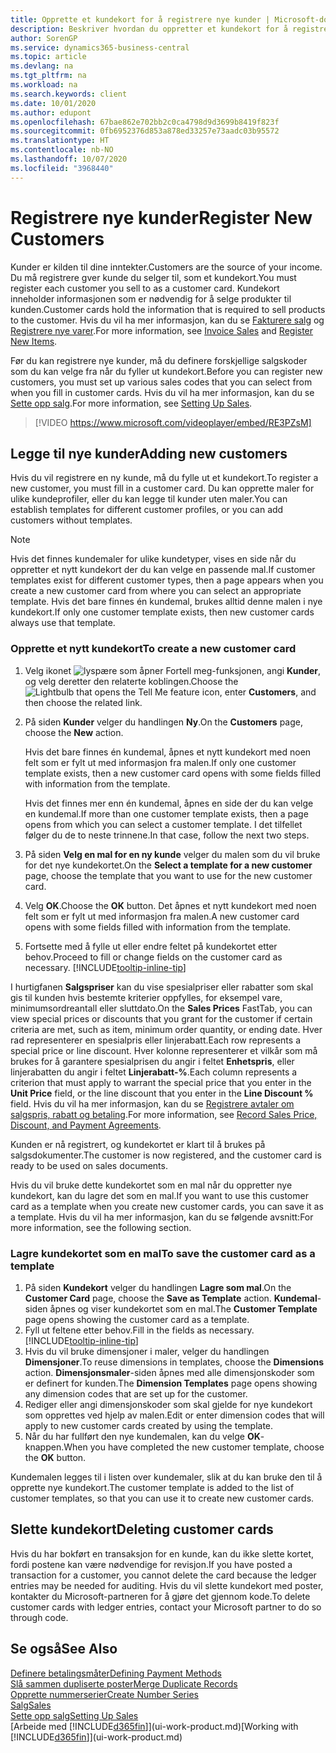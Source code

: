 ```yaml
---
title: Opprette et kundekort for å registrere nye kunder | Microsoft-dokumentasjon
description: Beskriver hvordan du oppretter et kundekort for å registrere informasjon om hver nye kunde eller klient du selger til.
author: SorenGP
ms.service: dynamics365-business-central
ms.topic: article
ms.devlang: na
ms.tgt_pltfrm: na
ms.workload: na
ms.search.keywords: client
ms.date: 10/01/2020
ms.author: edupont
ms.openlocfilehash: 67bae862e702bb2c0ca4798d9d3699b8419f823f
ms.sourcegitcommit: 0fb6952376d853a878ed33257e73aadc03b95572
ms.translationtype: HT
ms.contentlocale: nb-NO
ms.lasthandoff: 10/07/2020
ms.locfileid: "3968440"
---
```

# <a name="register-new-customers"></a><span data-ttu-id="22adb-103">Registrere nye kunder</span><span class="sxs-lookup"><span data-stu-id="22adb-103">Register New Customers</span></span>

<span data-ttu-id="22adb-104">Kunder er kilden til dine inntekter.</span><span class="sxs-lookup"><span data-stu-id="22adb-104">Customers are the source of your income.</span></span> <span data-ttu-id="22adb-105">Du må registrere gver kunde du selger til, som et kundekort.</span><span class="sxs-lookup"><span data-stu-id="22adb-105">You must register each customer you sell to as a customer card.</span></span> <span data-ttu-id="22adb-106">Kundekort inneholder informasjonen som er nødvendig for å selge produkter til kunden.</span><span class="sxs-lookup"><span data-stu-id="22adb-106">Customer cards hold the information that is required to sell products to the customer.</span></span> <span data-ttu-id="22adb-107">Hvis du vil ha mer informasjon, kan du se [Fakturere salg](sales-how-invoice-sales.md) og [Registrere nye varer](inventory-how-register-new-items.md).</span><span class="sxs-lookup"><span data-stu-id="22adb-107">For more information, see [Invoice Sales](sales-how-invoice-sales.md) and [Register New Items](inventory-how-register-new-items.md).</span></span>  

<span data-ttu-id="22adb-108">Før du kan registrere nye kunder, må du definere forskjellige salgskoder som du kan velge fra når du fyller ut kundekort.</span><span class="sxs-lookup"><span data-stu-id="22adb-108">Before you can register new customers, you must set up various sales codes that you can select from when you fill in customer cards.</span></span> <span data-ttu-id="22adb-109">Hvis du vil ha mer informasjon, kan du se [Sette opp salg](sales-setup-sales.md).</span><span class="sxs-lookup"><span data-stu-id="22adb-109">For more information, see [Setting Up Sales](sales-setup-sales.md).</span></span>

> [!VIDEO https://www.microsoft.com/videoplayer/embed/RE3PZsM]

## <a name="adding-new-customers"></a><span data-ttu-id="22adb-110">Legge til nye kunder</span><span class="sxs-lookup"><span data-stu-id="22adb-110">Adding new customers</span></span>

<span data-ttu-id="22adb-111">Hvis du vil registrere en ny kunde, må du fylle ut et kundekort.</span><span class="sxs-lookup"><span data-stu-id="22adb-111">To register a new customer, you must fill in a customer card.</span></span> <span data-ttu-id="22adb-112">Du kan opprette maler for ulike kundeprofiler, eller du kan legge til kunder uten maler.</span><span class="sxs-lookup"><span data-stu-id="22adb-112">You can establish templates for different customer profiles, or you can add customers without templates.</span></span>  

> [!NOTE]  
> <span data-ttu-id="22adb-113">Hvis det finnes kundemaler for ulike kundetyper, vises en side når du oppretter et nytt kundekort der du kan velge en passende mal.</span><span class="sxs-lookup"><span data-stu-id="22adb-113">If customer templates exist for different customer types, then a page appears when you create a new customer card from where you can select an appropriate template.</span></span> <span data-ttu-id="22adb-114">Hvis det bare finnes én kundemal, brukes alltid denne malen i nye kundekort.</span><span class="sxs-lookup"><span data-stu-id="22adb-114">If only one customer template exists, then new customer cards always use that template.</span></span>  

### <a name="to-create-a-new-customer-card"></a><span data-ttu-id="22adb-115">Opprette et nytt kundekort</span><span class="sxs-lookup"><span data-stu-id="22adb-115">To create a new customer card</span></span>

1. <span data-ttu-id="22adb-116">Velg ikonet ![lyspære som åpner Fortell meg-funksjonen](media/ui-search/search_small.png "Fortell hva du vil gjøre"), angi **Kunder**, og velg deretter den relaterte koblingen.</span><span class="sxs-lookup"><span data-stu-id="22adb-116">Choose the ![Lightbulb that opens the Tell Me feature](media/ui-search/search_small.png "Tell me what you want to do") icon, enter **Customers**, and then choose the related link.</span></span>  
2. <span data-ttu-id="22adb-117">På siden **Kunder** velger du handlingen **Ny**.</span><span class="sxs-lookup"><span data-stu-id="22adb-117">On the **Customers** page, choose the **New** action.</span></span>

    <span data-ttu-id="22adb-118">Hvis det bare finnes én kundemal, åpnes et nytt kundekort med noen felt som er fylt ut med informasjon fra malen.</span><span class="sxs-lookup"><span data-stu-id="22adb-118">If only one customer template exists, then a new customer card opens with some fields filled with information from the template.</span></span>

    <span data-ttu-id="22adb-119">Hvis det finnes mer enn én kundemal, åpnes en side der du kan velge en kundemal.</span><span class="sxs-lookup"><span data-stu-id="22adb-119">If more than one customer template exists, then a page opens from which you can select a customer template.</span></span> <span data-ttu-id="22adb-120">I det tilfellet følger du de to neste trinnene.</span><span class="sxs-lookup"><span data-stu-id="22adb-120">In that case, follow the next two steps.</span></span>
3. <span data-ttu-id="22adb-121">På siden **Velg en mal for en ny kunde** velger du malen som du vil bruke for det nye kundekortet.</span><span class="sxs-lookup"><span data-stu-id="22adb-121">On the **Select a template for a new customer** page, choose the template that you want to use for the new customer card.</span></span>
4. <span data-ttu-id="22adb-122">Velg **OK**.</span><span class="sxs-lookup"><span data-stu-id="22adb-122">Choose the **OK** button.</span></span> <span data-ttu-id="22adb-123">Det åpnes et nytt kundekort med noen felt som er fylt ut med informasjon fra malen.</span><span class="sxs-lookup"><span data-stu-id="22adb-123">A new customer card opens with some fields filled with information from the template.</span></span>  
5. <span data-ttu-id="22adb-124">Fortsette med å fylle ut eller endre feltet på kundekortet etter behov.</span><span class="sxs-lookup"><span data-stu-id="22adb-124">Proceed to fill or change fields on the customer card as necessary.</span></span> [!INCLUDE[tooltip-inline-tip](includes/tooltip-inline-tip_md.md)]

<span data-ttu-id="22adb-125">I hurtigfanen **Salgspriser** kan du vise spesialpriser eller rabatter som skal gis til kunden hvis bestemte kriterier oppfylles, for eksempel vare, minimumsordreantall eller sluttdato.</span><span class="sxs-lookup"><span data-stu-id="22adb-125">On the **Sales Prices** FastTab, you can view special prices or discounts that you grant for the customer if certain criteria are met, such as item, minimum order quantity, or ending date.</span></span> <span data-ttu-id="22adb-126">Hver rad representerer en spesialpris eller linjerabatt.</span><span class="sxs-lookup"><span data-stu-id="22adb-126">Each row represents a special price or line discount.</span></span> <span data-ttu-id="22adb-127">Hver kolonne representerer et vilkår som må brukes for å garantere spesialprisen du angir i feltet **Enhetspris**, eller linjerabatten du angir i feltet **Linjerabatt-%**.</span><span class="sxs-lookup"><span data-stu-id="22adb-127">Each column represents a criterion that must apply to warrant the special price that you enter in the **Unit Price** field, or the line discount that you enter in the **Line Discount %** field.</span></span> <span data-ttu-id="22adb-128">Hvis du vil ha mer informasjon, kan du se [Registrere avtaler om salgspris, rabatt og betaling](sales-how-record-sales-price-discount-payment-agreements.md).</span><span class="sxs-lookup"><span data-stu-id="22adb-128">For more information, see [Record Sales Price, Discount, and Payment Agreements](sales-how-record-sales-price-discount-payment-agreements.md).</span></span>

<span data-ttu-id="22adb-129">Kunden er nå registrert, og kundekortet er klart til å brukes på salgsdokumenter.</span><span class="sxs-lookup"><span data-stu-id="22adb-129">The customer is now registered, and the customer card is ready to be used on sales documents.</span></span>

<span data-ttu-id="22adb-130">Hvis du vil bruke dette kundekortet som en mal når du oppretter nye kundekort, kan du lagre det som en mal.</span><span class="sxs-lookup"><span data-stu-id="22adb-130">If you want to use this customer card as a template when you create new customer cards, you can save it as a template.</span></span> <span data-ttu-id="22adb-131">Hvis du vil ha mer informasjon, kan du se følgende avsnitt:</span><span class="sxs-lookup"><span data-stu-id="22adb-131">For more information, see the following section.</span></span>  

### <a name="to-save-the-customer-card-as-a-template"></a><span data-ttu-id="22adb-132">Lagre kundekortet som en mal</span><span class="sxs-lookup"><span data-stu-id="22adb-132">To save the customer card as a template</span></span>

1. <span data-ttu-id="22adb-133">På siden **Kundekort** velger du handlingen **Lagre som mal**.</span><span class="sxs-lookup"><span data-stu-id="22adb-133">On the **Customer Card** page, choose the **Save as Template** action.</span></span> <span data-ttu-id="22adb-134">**Kundemal**-siden åpnes og viser kundekortet som en mal.</span><span class="sxs-lookup"><span data-stu-id="22adb-134">The **Customer Template** page opens showing the customer card as a template.</span></span>
2. <span data-ttu-id="22adb-135">Fyll ut feltene etter behov.</span><span class="sxs-lookup"><span data-stu-id="22adb-135">Fill in the fields as necessary.</span></span> [!INCLUDE[tooltip-inline-tip](includes/tooltip-inline-tip_md.md)]
3. <span data-ttu-id="22adb-136">Hvis du vil bruke dimensjoner i maler, velger du handlingen **Dimensjoner**.</span><span class="sxs-lookup"><span data-stu-id="22adb-136">To reuse dimensions in templates, choose the **Dimensions** action.</span></span> <span data-ttu-id="22adb-137">**Dimensjonsmaler**-siden åpnes med alle dimensjonskoder som er definert for kunden.</span><span class="sxs-lookup"><span data-stu-id="22adb-137">The **Dimension Templates** page opens showing any dimension codes that are set up for the customer.</span></span>
4. <span data-ttu-id="22adb-138">Rediger eller angi dimensjonskoder som skal gjelde for nye kundekort som opprettes ved hjelp av malen.</span><span class="sxs-lookup"><span data-stu-id="22adb-138">Edit or enter dimension codes that will apply to new customer cards created by using the template.</span></span>  
5. <span data-ttu-id="22adb-139">Når du har fullført den nye kundemalen, kan du velge **OK**-knappen.</span><span class="sxs-lookup"><span data-stu-id="22adb-139">When you have completed the new customer template, choose the **OK** button.</span></span>

<span data-ttu-id="22adb-140">Kundemalen legges til i listen over kundemaler, slik at du kan bruke den til å opprette nye kundekort.</span><span class="sxs-lookup"><span data-stu-id="22adb-140">The customer template is added to the list of customer templates, so that you can use it to create new customer cards.</span></span>

## <a name="deleting-customer-cards"></a><span data-ttu-id="22adb-141">Slette kundekort</span><span class="sxs-lookup"><span data-stu-id="22adb-141">Deleting customer cards</span></span>

<span data-ttu-id="22adb-142">Hvis du har bokført en transaksjon for en kunde, kan du ikke slette kortet, fordi postene kan være nødvendige for revisjon.</span><span class="sxs-lookup"><span data-stu-id="22adb-142">If you have posted a transaction for a customer, you cannot delete the card because the ledger entries may be needed for auditing.</span></span> <span data-ttu-id="22adb-143">Hvis du vil slette kundekort med poster, kontakter du Microsoft-partneren for å gjøre det gjennom kode.</span><span class="sxs-lookup"><span data-stu-id="22adb-143">To delete customer cards with ledger entries, contact your Microsoft partner to do so through code.</span></span>  

## <a name="see-also"></a><span data-ttu-id="22adb-144">Se også</span><span class="sxs-lookup"><span data-stu-id="22adb-144">See Also</span></span>

[<span data-ttu-id="22adb-145">Definere betalingsmåter</span><span class="sxs-lookup"><span data-stu-id="22adb-145">Defining Payment Methods</span></span>](finance-payment-methods.md)  
[<span data-ttu-id="22adb-146">Slå sammen dupliserte poster</span><span class="sxs-lookup"><span data-stu-id="22adb-146">Merge Duplicate Records</span></span>](sales-how-merge-duplicate-records.md)  
[<span data-ttu-id="22adb-147">Opprette nummerserier</span><span class="sxs-lookup"><span data-stu-id="22adb-147">Create Number Series</span></span>](ui-create-number-series.md)  
[<span data-ttu-id="22adb-148">Salg</span><span class="sxs-lookup"><span data-stu-id="22adb-148">Sales</span></span>](sales-manage-sales.md)  
[<span data-ttu-id="22adb-149">Sette opp salg</span><span class="sxs-lookup"><span data-stu-id="22adb-149">Setting Up Sales</span></span>](sales-setup-sales.md)  
<span data-ttu-id="22adb-150">[Arbeide med [!INCLUDE[d365fin](includes/d365fin_md.md)]](ui-work-product.md)</span><span class="sxs-lookup"><span data-stu-id="22adb-150">[Working with [!INCLUDE[d365fin](includes/d365fin_md.md)]](ui-work-product.md)</span></span>  
